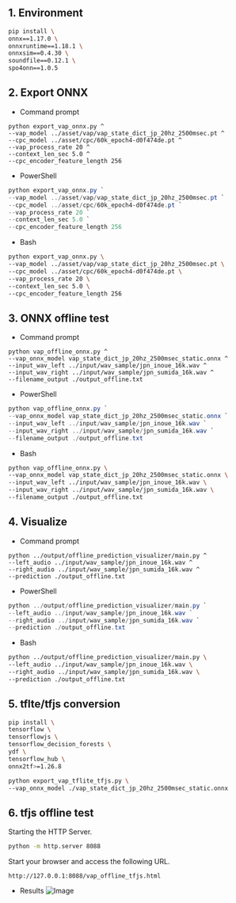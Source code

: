## 1. Environment
```bash
pip install \
onnx==1.17.0 \
onnxruntime==1.18.1 \
onnxsim==0.4.30 \
soundfile==0.12.1 \
spo4onn==1.0.5
```

## 2. Export ONNX
- Command prompt
```shell
python export_vap_onnx.py ^
--vap_model ../asset/vap/vap_state_dict_jp_20hz_2500msec.pt ^
--cpc_model ../asset/cpc/60k_epoch4-d0f474de.pt ^
--vap_process_rate 20 ^
--context_len_sec 5.0 ^
--cpc_encoder_feature_length 256
```
- PowerShell
```powershell
python export_vap_onnx.py `
--vap_model ../asset/vap/vap_state_dict_jp_20hz_2500msec.pt `
--cpc_model ../asset/cpc/60k_epoch4-d0f474de.pt `
--vap_process_rate 20 `
--context_len_sec 5.0 `
--cpc_encoder_feature_length 256
```
- Bash
```bash
python export_vap_onnx.py \
--vap_model ../asset/vap/vap_state_dict_jp_20hz_2500msec.pt \
--cpc_model ../asset/cpc/60k_epoch4-d0f474de.pt \
--vap_process_rate 20 \
--context_len_sec 5.0 \
--cpc_encoder_feature_length 256
```

## 3. ONNX offline test
- Command prompt
```shell
python vap_offline_onnx.py ^
--vap_onnx_model vap_state_dict_jp_20hz_2500msec_static.onnx ^
--input_wav_left ../input/wav_sample/jpn_inoue_16k.wav ^
--input_wav_right ../input/wav_sample/jpn_sumida_16k.wav ^
--filename_output ./output_offline.txt
```
- PowerShell
```powershell
python vap_offline_onnx.py `
--vap_onnx_model vap_state_dict_jp_20hz_2500msec_static.onnx `
--input_wav_left ../input/wav_sample/jpn_inoue_16k.wav `
--input_wav_right ../input/wav_sample/jpn_sumida_16k.wav `
--filename_output ./output_offline.txt
```
- Bash
```bash
python vap_offline_onnx.py \
--vap_onnx_model vap_state_dict_jp_20hz_2500msec_static.onnx \
--input_wav_left ../input/wav_sample/jpn_inoue_16k.wav \
--input_wav_right ../input/wav_sample/jpn_sumida_16k.wav \
--filename_output ./output_offline.txt
```

## 4. Visualize
- Command prompt
```shell
python ../output/offline_prediction_visualizer/main.py ^
--left_audio ../input/wav_sample/jpn_inoue_16k.wav ^
--right_audio ../input/wav_sample/jpn_sumida_16k.wav ^
--prediction ./output_offline.txt
```
- PowerShell
```powershell
python ../output/offline_prediction_visualizer/main.py `
--left_audio ../input/wav_sample/jpn_inoue_16k.wav `
--right_audio ../input/wav_sample/jpn_sumida_16k.wav `
--prediction ./output_offline.txt
```
- Bash
```bash
python ../output/offline_prediction_visualizer/main.py \
--left_audio ../input/wav_sample/jpn_inoue_16k.wav \
--right_audio ../input/wav_sample/jpn_sumida_16k.wav \
--prediction ./output_offline.txt
```

## 5. tflte/tfjs conversion
```bash
pip install \
tensorflow \
tensorflowjs \
tensorflow_decision_forests \
ydf \
tensorflow_hub \
onnx2tf>=1.26.8
```
```bash
python export_vap_tflite_tfjs.py \
--vap_onnx_model ./vap_state_dict_jp_20hz_2500msec_static.onnx
```

## 6. tfjs offline test
Starting the HTTP Server.
```bash
python -m http.server 8088
```
Start your browser and access the following URL.
```
http://127.0.0.1:8088/vap_offline_tfjs.html
```
- Results
![Image](https://github.com/user-attachments/assets/b1e02b93-9c9c-496b-807e-0f1ba3de8c52)